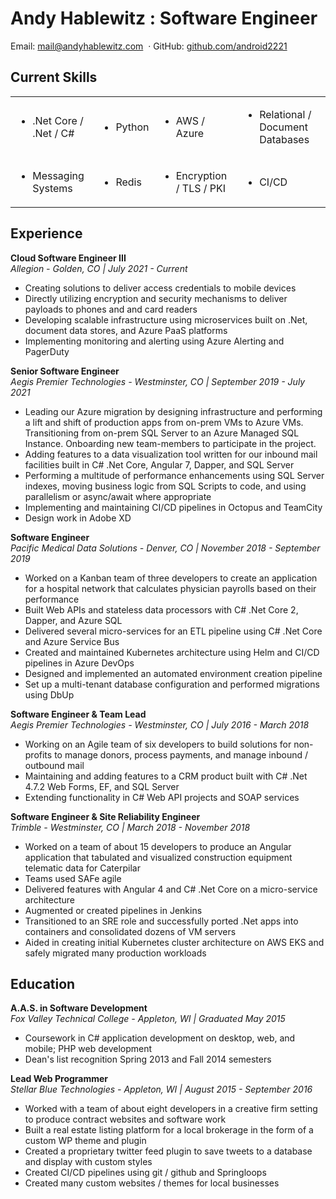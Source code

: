 # Andy Hablewitz : Software Engineer

<div class="contact-info">
<span>Email:</span> <a href="mailto:mail@andyhablewitz.com">mail@andyhablewitz.com</a>
<span>&nbsp·&nbsp</span><span>GitHub:</span> <a target="_blank" href="https://github.com/android2221">github.com/android2221</a>
</div>

## **Current Skills**
<table>
<tr>
<td>
<ul><li>.Net Core / .Net / C#</li></ul</ul><ul>
</td>
<td><ul><li>Python</li></ul></td>
<td><ul><li>AWS / Azure</li></ul></td>
<td><ul><li>Relational / Document Databases</li></ul></td>
</tr>
<tr>
<td><ul><li>Messaging Systems</li></ul></td>
<td><ul><li>Redis</li></ul></td>
<td><ul><li>Encryption / TLS / PKI</li></ul></td>
<td><ul><li>CI/CD</li></ul></td>
</table>

## **Experience**

**Cloud Software Engineer III**  
*Allegion - Golden, CO | July 2021 - Current*

- Creating solutions to deliver access credentials to mobile devices
- Directly utilizing encryption and security mechanisms to deliver payloads to phones and and card readers 
- Developing scalable infrastructure using microservices built on .Net, document data stores, and Azure PaaS platforms
- Implementing monitoring and alerting using Azure Alerting and PagerDuty


**Senior Software Engineer**  
*Aegis Premier Technologies - Westminster, CO | September 2019 - July 2021*  

- Leading our Azure migration by designing infrastructure and performing a lift and shift of production apps from on-prem VMs to Azure VMs. Transitioning from on-prem SQL Server to an Azure Managed SQL Instance. Onboarding new team-members to participate in the project.
- Adding features to a data visualization tool written for our inbound mail facilities built in C# .Net Core, Angular 7, Dapper, and SQL Server
- Performing a multitude of performance enhancements using SQL Server indexes, moving business logic from SQL Scripts to code, and using parallelism or async/await where appropriate
- Implementing and maintaining CI/CD pipelines in Octopus and TeamCity
- Design work in Adobe XD

**Software Engineer**  
*Pacific Medical Data Solutions - Denver, CO | November 2018 - September 2019*

- Worked on a Kanban team of three developers to create an application for a hospital network that calculates physician payrolls based on their performance 
- Built Web APIs and stateless data processors with C# .Net Core 2, Dapper, and Azure SQL
- Delivered several micro-services for an ETL pipeline using C# .Net Core and Azure Service Bus
- Created and maintained Kubernetes architecture using Helm and CI/CD pipelines in Azure DevOps
- Designed and implemented an automated environment creation pipeline 
- Set up a multi-tenant database configuration and performed migrations using DbUp

**Software Engineer & Team Lead**  
*Aegis Premier Technologies - Westminster, CO  | July 2016 - March 2018*

- Working on an Agile team of six developers to build solutions for non-profits to manage donors, process payments, and manage inbound / outbound mail
- Maintaining and adding features to a CRM product built with C# .Net 4.7.2 Web Forms, EF, and SQL Server
- Extending functionality in C# Web API projects and SOAP services

**Software Engineer & Site Reliability Engineer**  
*Trimble - Westminster, CO | March 2018 - November 2018*

- Worked on a team of about 15 developers to produce an Angular application that tabulated and visualized construction equipment telematic data for Caterpilar
- Teams used SAFe agile
- Delivered features with Angular 4 and C# .Net Core on a micro-service architecture
- Augmented or created pipelines in Jenkins
- Transitioned to an SRE role and successfully ported .Net apps into containers and consolidated dozens of VM servers 
- Aided in creating initial Kubernetes cluster architecture on AWS EKS and safely migrated many production workloads

## **Education**
**A.A.S. in Software Development**  
*Fox Valley Technical College - Appleton, WI | Graduated May 2015*

- Coursework in C# application development on desktop, web, and mobile; PHP web development
- Dean's list recognition Spring 2013 and Fall 2014 semesters

**Lead Web Programmer**  
*Stellar Blue Technologies - Appleton, WI | August 2015 - September 2016*

- Worked with a team of about eight developers in a creative firm setting to produce contract websites and software work
- Built a real estate listing platform for a local brokerage in the form of a custom WP theme and plugin
- Created a proprietary twitter feed plugin to save tweets to a database and display with custom styles
- Created CI/CD pipelines using git / github and Springloops
- Created many custom websites / themes for local businesses
  